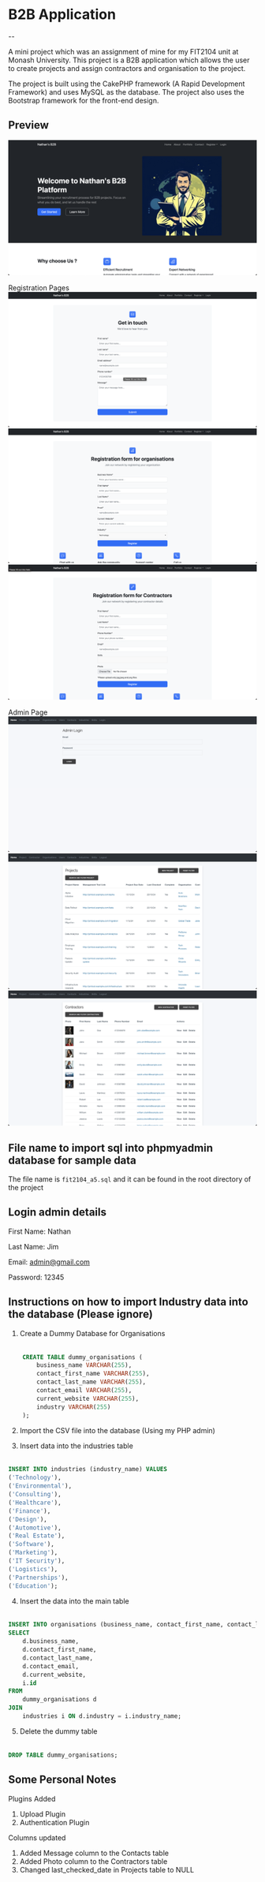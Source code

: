 # B2B Application
--

A mini project which was an assignment of mine for my FIT2104 unit at Monash University. This project is a B2B application which allows the user to create projects and assign contractors and organisation to the project. 

The project is built using the CakePHP framework (A Rapid Development Framework) and uses MySQL as the database. The project also uses the Bootstrap framework for the front-end design.

## Preview

![Preview-7](preview-7.png)

Registration Pages
![Preview-6](preview-6.png)
![Preview-5](preview-5.png)
![Preview-1](preview-1.png)

Admin Page
![Preview-4](preview-4.png)
![Preview-3](preview-3.png)
![Preview-2](preview-2.png)


## File name to import sql into phpmyadmin database for sample data

The file name is `fit2104_a5.sql` and it can be found in the root directory of the project

## Login admin details

First Name: Nathan

Last Name: Jim

Email: admin@gmail.com

Password: 12345


## Instructions on how to import Industry data into the database (Please ignore)

1. Create a Dummy Database for Organisations
```sql

    CREATE TABLE dummy_organisations (
        business_name VARCHAR(255),
        contact_first_name VARCHAR(255),
        contact_last_name VARCHAR(255),
        contact_email VARCHAR(255),
        current_website VARCHAR(255),
        industry VARCHAR(255)
    );

```

2. Import the CSV file into the database (Using my PHP admin)



3. Insert data into the industries table

```sql

INSERT INTO industries (industry_name) VALUES
('Technology'),
('Environmental'),
('Consulting'),
('Healthcare'),
('Finance'),
('Design'),
('Automotive'),
('Real Estate'),
('Software'),
('Marketing'),
('IT Security'),
('Logistics'),
('Partnerships'),
('Education');


```


4. Insert the data into the main table

```sql

INSERT INTO organisations (business_name, contact_first_name, contact_last_name, contact_email, current_website, industry_id)
SELECT
    d.business_name,
    d.contact_first_name,
    d.contact_last_name,
    d.contact_email,
    d.current_website,
    i.id
FROM
    dummy_organisations d
JOIN
    industries i ON d.industry = i.industry_name;


```

5. Delete the dummy table

```sql

DROP TABLE dummy_organisations;

```


## Some Personal Notes
Plugins Added
1. Upload Plugin
2. Authentication Plugin

Columns updated
1. Added Message column to the Contacts table
2. Added Photo column to the Contractors table
3. Changed last_checked_date in Projects table to NULL


